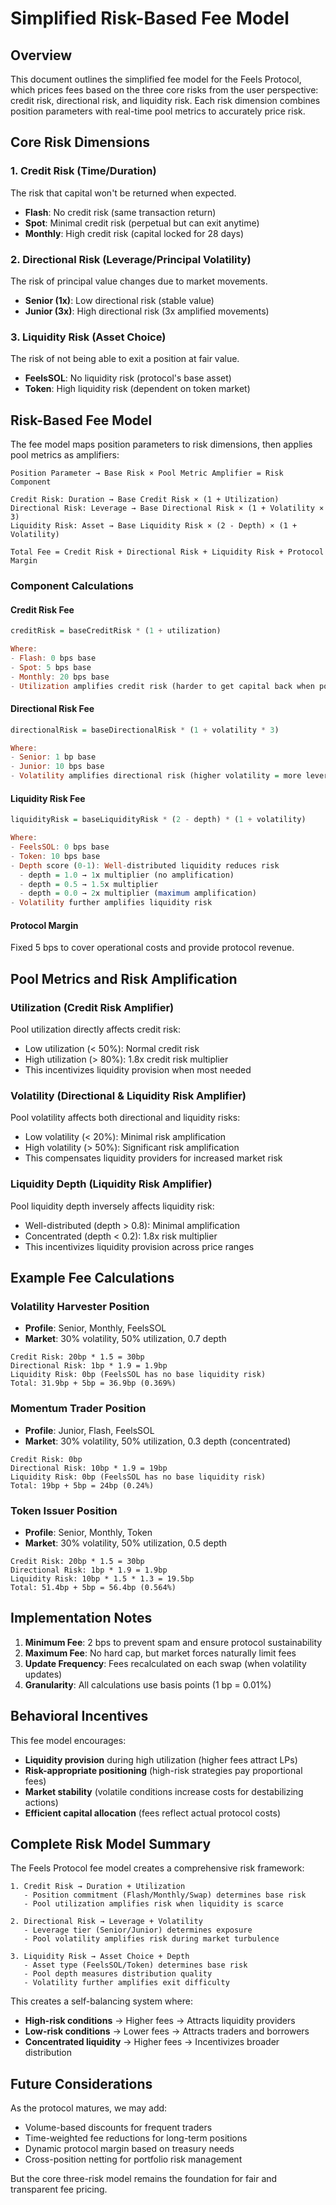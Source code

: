 # Simplified Risk-Based Fee Model

## Overview

This document outlines the simplified fee model for the Feels Protocol, which prices fees based on the three core risks from the user perspective: credit risk, directional risk, and liquidity risk. Each risk dimension combines position parameters with real-time pool metrics to accurately price risk.

## Core Risk Dimensions

### 1. Credit Risk (Time/Duration)
The risk that capital won't be returned when expected.
- **Flash**: No credit risk (same transaction return)
- **Spot**: Minimal credit risk (perpetual but can exit anytime)
- **Monthly**: High credit risk (capital locked for 28 days)

### 2. Directional Risk (Leverage/Principal Volatility)
The risk of principal value changes due to market movements.
- **Senior (1x)**: Low directional risk (stable value)
- **Junior (3x)**: High directional risk (3x amplified movements)

### 3. Liquidity Risk (Asset Choice)
The risk of not being able to exit a position at fair value.
- **FeelsSOL**: No liquidity risk (protocol's base asset)
- **Token**: High liquidity risk (dependent on token market)

## Risk-Based Fee Model

The fee model maps position parameters to risk dimensions, then applies pool metrics as amplifiers:

```
Position Parameter → Base Risk × Pool Metric Amplifier = Risk Component

Credit Risk: Duration → Base Credit Risk × (1 + Utilization) 
Directional Risk: Leverage → Base Directional Risk × (1 + Volatility × 3)
Liquidity Risk: Asset → Base Liquidity Risk × (2 - Depth) × (1 + Volatility)

Total Fee = Credit Risk + Directional Risk + Liquidity Risk + Protocol Margin
```

### Component Calculations

#### Credit Risk Fee
```purescript
creditRisk = baseCreditRisk * (1 + utilization)

Where:
- Flash: 0 bps base
- Spot: 5 bps base  
- Monthly: 20 bps base
- Utilization amplifies credit risk (harder to get capital back when pool is full)
```

#### Directional Risk Fee
```purescript
directionalRisk = baseDirectionalRisk * (1 + volatility * 3)

Where:
- Senior: 1 bp base
- Junior: 10 bps base
- Volatility amplifies directional risk (higher volatility = more leverage risk)
```

#### Liquidity Risk Fee
```purescript
liquidityRisk = baseLiquidityRisk * (2 - depth) * (1 + volatility)

Where:
- FeelsSOL: 0 bps base
- Token: 10 bps base
- Depth score (0-1): Well-distributed liquidity reduces risk
  - depth = 1.0 → 1x multiplier (no amplification)
  - depth = 0.5 → 1.5x multiplier
  - depth = 0.0 → 2x multiplier (maximum amplification)
- Volatility further amplifies liquidity risk
```

#### Protocol Margin
Fixed 5 bps to cover operational costs and provide protocol revenue.

## Pool Metrics and Risk Amplification

### Utilization (Credit Risk Amplifier)
Pool utilization directly affects credit risk:
- Low utilization (< 50%): Normal credit risk
- High utilization (> 80%): 1.8x credit risk multiplier
- This incentivizes liquidity provision when most needed

### Volatility (Directional & Liquidity Risk Amplifier)
Pool volatility affects both directional and liquidity risks:
- Low volatility (< 20%): Minimal risk amplification
- High volatility (> 50%): Significant risk amplification
- This compensates liquidity providers for increased market risk

### Liquidity Depth (Liquidity Risk Amplifier)
Pool liquidity depth inversely affects liquidity risk:
- Well-distributed (depth > 0.8): Minimal amplification
- Concentrated (depth < 0.2): 1.8x risk multiplier
- This incentivizes liquidity provision across price ranges

## Example Fee Calculations

### Volatility Harvester Position
- **Profile**: Senior, Monthly, FeelsSOL
- **Market**: 30% volatility, 50% utilization, 0.7 depth
```
Credit Risk: 20bp * 1.5 = 30bp
Directional Risk: 1bp * 1.9 = 1.9bp
Liquidity Risk: 0bp (FeelsSOL has no base liquidity risk)
Total: 31.9bp + 5bp = 36.9bp (0.369%)
```

### Momentum Trader Position
- **Profile**: Junior, Flash, FeelsSOL
- **Market**: 30% volatility, 50% utilization, 0.3 depth (concentrated)
```
Credit Risk: 0bp
Directional Risk: 10bp * 1.9 = 19bp
Liquidity Risk: 0bp (FeelsSOL has no base liquidity risk)
Total: 19bp + 5bp = 24bp (0.24%)
```

### Token Issuer Position
- **Profile**: Senior, Monthly, Token
- **Market**: 30% volatility, 50% utilization, 0.5 depth
```
Credit Risk: 20bp * 1.5 = 30bp
Directional Risk: 1bp * 1.9 = 1.9bp
Liquidity Risk: 10bp * 1.5 * 1.3 = 19.5bp
Total: 51.4bp + 5bp = 56.4bp (0.564%)
```

## Implementation Notes

1. **Minimum Fee**: 2 bps to prevent spam and ensure protocol sustainability
2. **Maximum Fee**: No hard cap, but market forces naturally limit fees
3. **Update Frequency**: Fees recalculated on each swap (when volatility updates)
4. **Granularity**: All calculations use basis points (1 bp = 0.01%)

## Behavioral Incentives

This fee model encourages:
- **Liquidity provision** during high utilization (higher fees attract LPs)
- **Risk-appropriate positioning** (high-risk strategies pay proportional fees)
- **Market stability** (volatile conditions increase costs for destabilizing actions)
- **Efficient capital allocation** (fees reflect actual protocol costs)

## Complete Risk Model Summary

The Feels Protocol fee model creates a comprehensive risk framework:

```
1. Credit Risk → Duration + Utilization
   - Position commitment (Flash/Monthly/Swap) determines base risk
   - Pool utilization amplifies risk when liquidity is scarce

2. Directional Risk → Leverage + Volatility  
   - Leverage tier (Senior/Junior) determines exposure
   - Pool volatility amplifies risk during market turbulence

3. Liquidity Risk → Asset Choice + Depth
   - Asset type (FeelsSOL/Token) determines base risk
   - Pool depth measures distribution quality
   - Volatility further amplifies exit difficulty
```

This creates a self-balancing system where:
- **High-risk conditions** → Higher fees → Attracts liquidity providers
- **Low-risk conditions** → Lower fees → Attracts traders and borrowers
- **Concentrated liquidity** → Higher fees → Incentivizes broader distribution

## Future Considerations

As the protocol matures, we may add:
- Volume-based discounts for frequent traders
- Time-weighted fee reductions for long-term positions
- Dynamic protocol margin based on treasury needs
- Cross-position netting for portfolio risk management

But the core three-risk model remains the foundation for fair and transparent fee pricing.